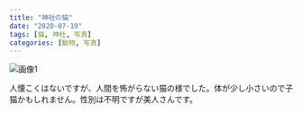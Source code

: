 ```yaml
---
title: "神社の猫"
date: "2020-07-19"
tags: [猫, 神社, 写真]
categories: [動物, 写真]
---
```


![画像1](https://assets.st-note.com/img/1595133793157-YpFmkQ6gax.png)

人懐こくはないですが、人間を怖がらない猫の様でした。体が少し小さいので子猫かもしれません。性別は不明ですが美人さんです。
